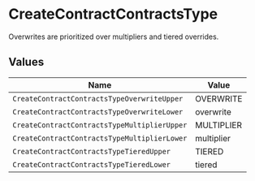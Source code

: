 # CreateContractContractsType

Overwrites are prioritized over multipliers and tiered overrides.


## Values

| Name                                         | Value                                        |
| -------------------------------------------- | -------------------------------------------- |
| `CreateContractContractsTypeOverwriteUpper`  | OVERWRITE                                    |
| `CreateContractContractsTypeOverwriteLower`  | overwrite                                    |
| `CreateContractContractsTypeMultiplierUpper` | MULTIPLIER                                   |
| `CreateContractContractsTypeMultiplierLower` | multiplier                                   |
| `CreateContractContractsTypeTieredUpper`     | TIERED                                       |
| `CreateContractContractsTypeTieredLower`     | tiered                                       |